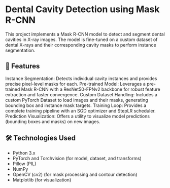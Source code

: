 # Dental Cavity Detection using Mask R-CNN
This project implements a Mask R-CNN model to detect and segment dental cavities in X-ray images. The model is fine-tuned on a custom dataset of dental X-rays and their corresponding cavity masks to perform instance segmentation.

## 🚀 Features
Instance Segmentation: Detects individual cavity instances and provides precise pixel-level masks for each.
Pre-trained Model: Leverages a pre-trained Mask R-CNN with a ResNet50-FPNv2 backbone for robust feature extraction and faster convergence.
Custom Dataset Handling: Includes a custom PyTorch Dataset to load images and their masks, generating bounding box and instance mask targets.
Training Loop: Provides a complete training pipeline with an SGD optimizer and StepLR scheduler.
Prediction Visualization: Offers a utility to visualize model predictions (bounding boxes and masks) on new images.

## 🛠️ Technologies Used
- Python 3.x
- PyTorch and Torchvision (for model, dataset, and transforms)
- Pillow (PIL)
- NumPy
- OpenCV (cv2) (for mask processing and contour detection)
- Matplotlib (for visualization)
